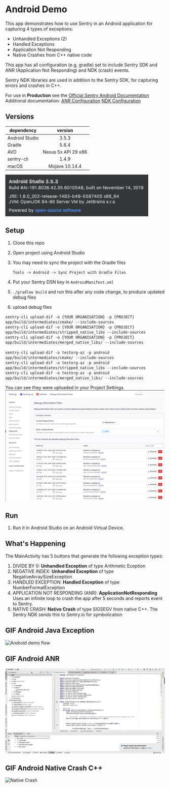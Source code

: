 # Android Demo

This app demonstrates how to use Sentry in an Android application for capturing 4 types of exceptions:

- Unhandled Exceptions (2)
- Handled Exceptions
- Application Not Responding
- Native Crashes from C++ native code

This app has all configuration (e.g. gradle) set to include Sentry SDK and ANR (Application Not Responding) and NDK (crash) events.

Sentry NDK libraries are used in addition to the Sentry SDK, for capturing errors and crashes in C++.

For use in **Production** see the [Official Sentry Android Documentation](https://docs.sentry.io/platforms/android/)
Additional documentation:
[ANR Configuration](https://docs.sentry.io/platforms/android/#configuration-options)
[NDK Configuration](https://docs.sentry.io/platforms/android/#integrating-the-ndk)

## Versions

| dependency    | version
| ------------- |:-------------:|
| Android Studio | 3.5.3 |
| Gradle | 5.6.4 |
| AVD | Nexus 5x API 29 x86 |
| sentry-cli | 1.4.9 |
| macOS | Mojave 10.14.4 |


![gif](screenshots/about-android-studio-1.png)

## Setup

1. Clone this repo

2. Open project using Android Studio

3. You may need to sync the project with the Gradle files

    ```
    Tools -> Android -> Sync Project with Gradle Files
    ```

4. Put your Sentry DSN key in `AndroidManifest.xml`
5. `./gradlew build` and run this after any code change, to produce updated debug files
6. upload debug files
```
sentry-cli upload-dif -o {YOUR ORGANISATION} -p {PROJECT} app/build/intermediates/cmake/ --include-sources
sentry-cli upload-dif -o {YOUR ORGANISATION} -p {PROJECT} app/build/intermediates/stripped_native_libs --include-sources
sentry-cli upload-dif -o {YOUR ORGANISATION} -p {PROJECT} app/build/intermediates/merged_native_libs/ --include-sources

sentry-cli upload-dif -o testorg-az -p android app/build/intermediates/cmake/ --include-sources
sentry-cli upload-dif -o testorg-az -p android app/build/intermediates/stripped_native_libs --include-sources
sentry-cli upload-dif -o testorg-az -p android app/build/intermediates/merged_native_libs/ --include-sources
```

You can see they were uploaded in your Project Settings
![gif](screenshots/debug-information-files-settings.png)

## Run
1. Run it in Android Studio on an Android Virtual Device.

## What's Happening

The MainActivity has 5 buttons that generate the following exception types:

1. DIVIDE BY 0: **Unhandled Exception** of type Arithmetic Eception
2. NEGATIVE INDEX: **Unhandled Exception** of type NegativeArraySizeException
3. HANDLED EXCEPTION: **Handled Exception** of type NumberFormatException
4. APPLICATION NOT RESPONDING (ANR): **ApplicationNotResponding** Uses an infinite loop to crash the app after 5 seconds and reports event to Sentry.
5. NATIVE CRASH: **Native Crash** of type SIGSEGV from native C++. The Sentry NDK sends this to Sentry.io for symbolication

## GIF Android Java Exception

![Android demo flow](android-demo.gif)

## GIF Android ANR

![Alt Text](android-demo-anr.gif)

## GIF Android Native Crash C++

![Native Crash](android-native-crash-175.gif)